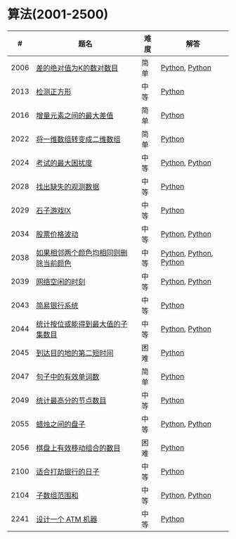 # 算法(2001-2500)

| # | 题名 | 难度 | 解答 |
| --- | --- | --- | --- |
| 2006 | [差的绝对值为K的数对数目](https://leetcode.cn/problems/count-number-of-pairs-with-absolute-difference-k/) | 简单 | [Python](2006/countKDifference.py), [Python](2006/countKDifference_2.py) |
| 2013 | [检测正方形](https://leetcode.cn/problems/detect-squares/) | 中等 | [Python](2013/DetectSquares.py) |
| 2016 | [增量元素之间的最大差值](https://leetcode.cn/problems/maximum-difference-between-increasing-elements/) | 简单 | [Python](2016/maximumDifference.py) |
| 2022 | [将一维数组转变成二维数组](https://leetcode.cn/problems/convert-1d-array-into-2d-array/) | 简单 | [Python](2022/construct2DArray.py) |
| 2024 | [考试的最大困扰度](https://leetcode.cn/problems/maximize-the-confusion-of-an-exam/) | 中等 | [Python](2024/maxConsecutiveAnswers.py), [Python](2024/maxConsecutiveAnswers_2.py) |
| 2028 | [找出缺失的观测数据](https://leetcode.cn/problems/find-missing-observations/) | 中等 | [Python](2028/missingRolls.py) |
| 2029 | [石子游戏IX](https://leetcode.cn/problems/stone-game-ix/) | 中等 | [Python](2029/stoneGameIX.py) |
| 2034 | [股票价格波动](https://leetcode.cn/problems/stock-price-fluctuation/) | 中等 | [Python](2034/StockPrice.py), [Python](2034/StockPrice_2.py) |
| 2038 | [如果相邻两个颜色均相同则删除当前颜色](https://leetcode.cn/problems/remove-colored-pieces-if-both-neighbors-are-the-same-color/) | 中等 | [Python](2038/winnerOfGame.py), [Python](2038/winnerOfGame_2.py), [Python](2038/winnerOfGame_3.py) |
| 2039 | [网络空闲的时刻](https://leetcode.cn/problems/the-time-when-the-network-becomes-idle/) | 中等 | [Python](2039/networkBecomesIdle.py), [Python](2039/networkBecomesIdle_2.py) |
| 2043 | [简易银行系统](https://leetcode.cn/problems/simple-bank-system/) | 中等 | [Python](2043/Bank.py) |
| 2044 | [统计按位或能得到最大值的子集数目](https://leetcode.cn/problems/count-number-of-maximum-bitwise-or-subsets/) | 中等 | [Python](2044/countMaxOrSubsets.py), [Python](2044/countMaxOrSubsets_2.py) |
| 2045 | [到达目的地的第二短时间](https://leetcode.cn/problems/second-minimum-time-to-reach-destination/) | 困难 | [Python](2045/secondMinimum.py) |
| 2047 | [句子中的有效单词数](https://leetcode.cn/problems/number-of-valid-words-in-a-sentence/) | 简单 | [Python](2047/countValidWords.py) |
| 2049 | [统计最高分的节点数目](https://leetcode.cn/problems/count-nodes-with-the-highest-score/) | 中等 | [Python](2049/countHighestScoreNodes.py) |
| 2055 | [蜡烛之间的盘子](https://leetcode.cn/problems/plates-between-candles/) | 中等 | [Python](2055/platesBetweenCandles.py), [Python](2055/platesBetweenCandles_2.py) |
| 2056 | [棋盘上有效移动组合的数目](https://leetcode.cn/problems/number-of-valid-move-combinations-on-chessboard/) | 困难 | [Python](2056/countCombinations.py) |
| 2100 | [适合打劫银行的日子](https://leetcode.cn/problems/find-good-days-to-rob-the-bank/) | 中等 | [Python](2100/goodDaysToRobBank.py) |
| 2104 | [子数组范围和](https://leetcode.cn/problems/sum-of-subarray-ranges/) | 中等 | [Python](2104/subArrayRanges.py), [Python](2104/subArrayRanges_2.py) |
| 2241 | [设计一个 ATM 机器](https://leetcode.cn/problems/design-an-atm-machine/) | 中等 | [Python](2241/ATM.py) |
